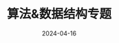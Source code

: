 ---
title: 算法&数据结构专题
description: “算法&数据结构专题”主要跟随代码随想录和Leetcode进行学习。
lead:  “算法&数据结构专题”主要跟随代码随想录和Leetcode进行学习。
date: 2024-04-16
authorbox: false
sidebar: false
pager: false
menu: 
  main:
    name: 算法&数据结构专题
    weight: 4
---